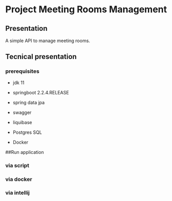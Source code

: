 # Project Meeting Rooms Management
## Presentation 
A simple API to manage meeting rooms.


## Tecnical presentation

### prerequisites 
* jdk 11
* springboot 2.2.4.RELEASE
* spring data jpa
* swagger 
* liquibase
* Postgres SQL


* Docker

##Run application
### via script

### via docker

### via intellij


